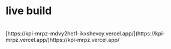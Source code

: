 # live build
<br>
[https://kpi-mrpz-mdvy2het1-ikxshevoy.vercel.app/](https://kpi-mrpz.vercel.app/)https://kpi-mrpz.vercel.app/
